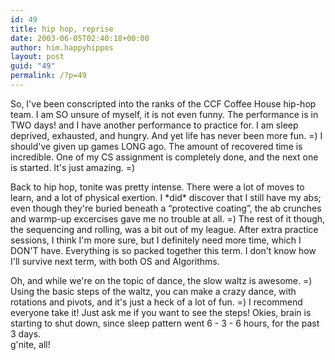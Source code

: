```yaml
---
id: 49
title: hip hop, reprise
date: 2003-06-05T02:40:18+00:00
author: him.happyhippos
layout: post
guid: "49"
permalink: /?p=49
---
```

So, I've been conscripted into the ranks of the CCF Coffee House hip-hop team. I am SO unsure of myself, it is not even funny. The performance is in TWO days! and I have another performance to practice for. I am sleep deprived, exhausted, and hungry. And yet life has never been more fun. =) I should've given up games LONG ago. The amount of recovered time is incredible. One of my CS assignment is completely done, and the next one is started. It's just amazing. =) 

Back to hip hop, tonite was pretty intense. There were a lot of moves to learn, and a lot of physical exertion. I \*did\* discover that I still have my abs; even though they're buried beneath a &#8220;protective coating&#8221;, the ab crunches and warmp-up excercises gave me no trouble at all. =) The rest of it though, the sequencing and rolling, was a bit out of my league. After extra practice sessions, I think I'm more sure, but I definitely need more time, which I DON'T have. Everything is so packed together this term. I don't know how I'll survive next term, with both OS and Algorithms. 

Oh, and while we're on the topic of dance, the slow waltz is awesome. =) Using the basic steps of the waltz, you can make a crazy dance, with rotations and pivots, and it's just a heck of a lot of fun. =) I recommend everyone take it! Just ask me if you want to see the steps! Okies, brain is starting to shut down, since sleep pattern went 6 - 3 - 6 hours, for the past 3 days.  
g'nite, all!